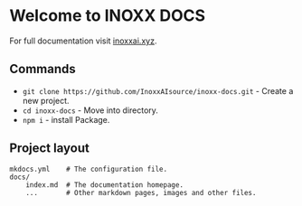 # Welcome to INOXX DOCS

For full documentation visit [inoxxai.xyz](https://inoxxai.xyz).

## Commands

* `git clone https://github.com/InoxxAIsource/inoxx-docs.git` - Create a new project.
* `cd inoxx-docs` - Move into directory.
* `npm i` - install Package.

## Project layout

    mkdocs.yml    # The configuration file.
    docs/
        index.md  # The documentation homepage.
        ...       # Other markdown pages, images and other files.
